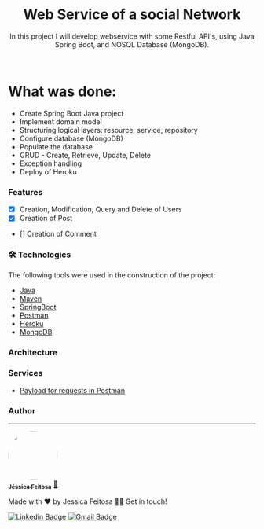 <h1 align="center">Web Service of a social Network </h1>

<p align="center">In this project I will develop webservice with some Restful API's, using Java Spring Boot, and NOSQL Database (MongoDB).</p>

<br>




What was done:
=================
<!--ts-->
   * Create Spring Boot Java project
   * Implement domain model
   * Structuring logical layers: resource, service, repository
   * Configure database (MongoDB)
   * Populate the database
   * CRUD - Create, Retrieve, Update, Delete
   * Exception handling
   * Deploy of Heroku 
<!--te-->



### Features

- [x] Creation, Modification, Query and Delete of Users
- [x] Creation of Post
- [] Creation of Comment



### 🛠 Technologies

The following tools were used in the construction of the project:

- [Java](https://www.oracle.com/br/java/technologies/javase/jdk11-archive-downloads.html)
- [Maven](https://maven.apache.org/download.cgi)
- [SpringBoot](https://www.zup.com.br/blog/spring-boot)
- [Postman](https://www.postman.com/)
- [Heroku](https://id.heroku.com/login)
- [MongoDB](https://www.mongodb.com/)


### Architecture




### Services

- [Payload for requests in Postman](https://grizzled-racer-225.notion.site/Web-Service-of-a-Social-Network-fba622897acd4e4b9dbf4074ed4607d9)



### Author
---

<a href="https://github.com/JehhFeitosa">
 <img style="border-radius: 50%;" src="https://avatars.githubusercontent.com/u/58116519?s=400&u=8b96c6759c724308b3cfb9e6a2480fad3f5107c2&v=4" width="100px;" alt=""/>
 <br />
 <sub><b>Jéssica Feitosa</b></sub></a> <a href="https://www.linkedin.com/in/j%C3%A9ssicafeitosa/" title="Rocketseat">🚀</a>


Made with ❤️ by Jessica Feitosa 👋🏽 Get in touch!

[![Linkedin Badge](https://img.shields.io/badge/-Jessica-blue?style=flat-square&logo=Linkedin&logoColor=white&link=https://www.linkedin.com/in/jéssicafeitosa/)](https://www.linkedin.com/in/jéssicafeitosa/) 
[![Gmail Badge](https://img.shields.io/badge/-jessadrianafeitosa@gmail.com-c14438?style=flat-square&logo=Gmail&logoColor=white&link=mailto:jessadrianafeitosa@gmail.com)](mailto:jessadrianafeitosa@gmail.com)



